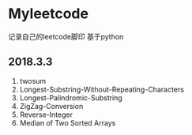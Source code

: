 # Myleetcode

记录自己的leetcode脚印 基于python

## 2018.3.3

1. twosum
2. Longest-Substring-Without-Repeating-Characters
3. Longest-Palindromic-Substring
4. ZigZag-Conversion
5. Reverse-Integer 
6. Median of Two Sorted Arrays
